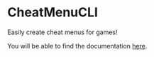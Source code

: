 # CheatMenuCLI

Easily create cheat menus for games!

You will be able to find the documentation [here](https://hostedposted.github.io/CheatMenu/latest/).
